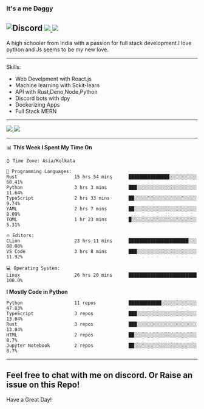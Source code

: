 
### It's a me Daggy

![Discord](https://img.shields.io/discord/491175207122370581?color=black&label=Discord&logo=discord) ![](https://img.shields.io/endpoint?url=https://dev.discordprofiles.me/api/badge/vscode/491174779278065689)<a href="https://github.com/Daggy1234">
  <img src="https://komarev.com/ghpvc/?username=Daggy1234&style=flat-square" />
</a>
 ----

A high schooler from India with a passion for full stack development.I love python and Js seems to be my new love. 

-----

Skills:

- Web Develpment with React.js
- Machine learning with Sckit-learn
- API with Rust,Deno,Node,Python
- Discord bots with dpy
- Dockerizing Apps
- Full Stack MERN

-----
<a href="https://github.com/Daggy1234">
  <img src="https://github-readme-stats.vercel.app/api?username=Daggy1234&show_icons=true&hide_border=true" />
</a><a href="https://github.com/Daggy1234">
  <img src="https://github-readme-stats.vercel.app/api/top-langs/?username=Daggy1234&layout=compact&langs_count=9&hide=css,html" />
</a>

---

<!--START_SECTION:waka-->
📊 **This Week I Spent My Time On** 

```text
⌚︎ Time Zone: Asia/Kolkata

💬 Programming Languages: 
Rust                     15 hrs 54 mins      ███████████████░░░░░░░░░░   60.41% 
Python                   3 hrs 3 mins        ███░░░░░░░░░░░░░░░░░░░░░░   11.64% 
TypeScript               2 hrs 33 mins       ██░░░░░░░░░░░░░░░░░░░░░░░   9.74% 
YAML                     2 hrs 7 mins        ██░░░░░░░░░░░░░░░░░░░░░░░   8.09% 
TOML                     1 hr 23 mins        █░░░░░░░░░░░░░░░░░░░░░░░░   5.31%

🔥 Editors: 
CLion                    23 hrs 11 mins      ██████████████████████░░░   88.08% 
VS Code                  3 hrs 8 mins        ███░░░░░░░░░░░░░░░░░░░░░░   11.92%

💻 Operating System: 
Linux                    26 hrs 20 mins      █████████████████████████   100.0%

```

**I Mostly Code in Python** 

```text
Python                   11 repos            ████████████░░░░░░░░░░░░░   47.83% 
TypeScript               3 repos             ███░░░░░░░░░░░░░░░░░░░░░░   13.04% 
Rust                     3 repos             ███░░░░░░░░░░░░░░░░░░░░░░   13.04% 
HTML                     2 repos             ██░░░░░░░░░░░░░░░░░░░░░░░   8.7% 
Jupyter Notebook         2 repos             ██░░░░░░░░░░░░░░░░░░░░░░░   8.7%

```



<!--END_SECTION:waka-->

---

Feel free to chat with me on discord. Or Raise an issue on this Repo!
-----
Have a Great Day!
